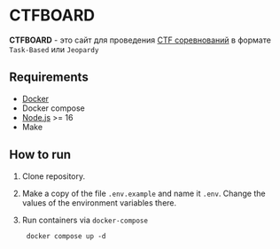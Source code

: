 # CTFBOARD

**CTFBOARD** - это сайт для проведения [CTF соревнований](https://ctftime.org/ctf-wtf/) в формате `Task-Based` или `Jeopardy`

## Requirements

- [Docker](https://docs.docker.com/engine/install/)
- Docker compose
- [Node.js](https://nodejs.org/en/) >= 16
- Make

## How to run

1. Clone repository.
2. Make a copy of the file `.env.example` and name it `.env`. Change the values of the environment variables there.
3. Run containers via `docker-compose`

        docker compose up -d
